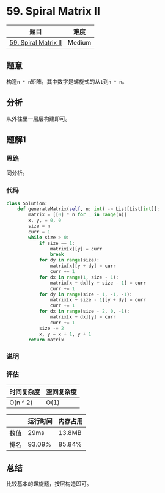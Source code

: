 # 59. Spiral Matrix II

| 题目 | 难度 |
| ---- | ---- |
| [59. Spiral Matrix II](https://leetcode.com/problems/spiral-matrix-ii/) | Medium |

## 题意

构造`n * n`矩阵，其中数字是螺旋式的从`1`到`n * n`。

## 分析

从外往里一层层构建即可。

## 题解1

### 思路

同分析。

### 代码

```python
class Solution:
    def generateMatrix(self, n: int) -> List[List[int]]:
        matrix = [[0] * n for _ in range(n)]
        x, y, = 0, 0
        size = n
        curr = 1
        while size > 0:
            if size == 1:
                matrix[x][y] = curr
                break
            for dy in range(size):
                matrix[x][y + dy] = curr
                curr += 1
            for dx in range(1, size - 1):
                matrix[x + dx][y + size - 1] = curr
                curr += 1
            for dy in range(size - 1, -1, -1):
                matrix[x + size - 1][y + dy] = curr
                curr += 1
            for dx in range(size - 2, 0, -1):
                matrix[x + dx][y] = curr
                curr += 1
            size -= 2
            x, y = x + 1, y + 1
        return matrix
```

### 说明

### 评估

| 时间复杂度 | 空间复杂度 |
| ---- | ---- |
| O(n ^ 2) | O(1) |

| | 运行时间 | 内存占用 |
| ---- | ---- | ---- |
| 数值 | 29ms | 13.8MB |
| 排名 | 93.09% | 85.84% |

## 总结

比较基本的螺旋题，按层构造即可。
